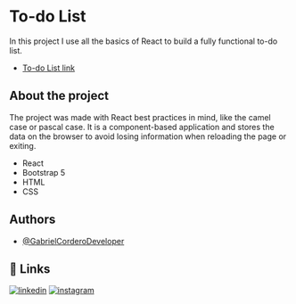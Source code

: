 
# To-do List

In this project I use all the basics of React to build a fully functional to-do list. 

- [To-do List link](https://gabrielcorderodeveloper.github.io/MyTo-doList/)



## About the project
The project was made with React best practices in mind, like the camel case or pascal case. It is a component-based application and stores the data on the browser to avoid losing information when reloading the page or exiting.
- React
- Bootstrap 5
- HTML
- CSS

## Authors

- [@GabrielCorderoDeveloper](https://github.com/GabrielCorderoDeveloper)


## 🔗 Links

[![linkedin](https://img.shields.io/badge/linkedin-0A66C2?style=for-the-badge&logo=linkedin&logoColor=white)](https://www.linkedin.com/in/gabriel-cordero-0960b9244/)
[![instagram](https://img.shields.io/badge/Instagram-E4405F?style=for-the-badge&logo=instagram&logoColor=white)](https://www.instagram.com/gabriel_coder47/)


